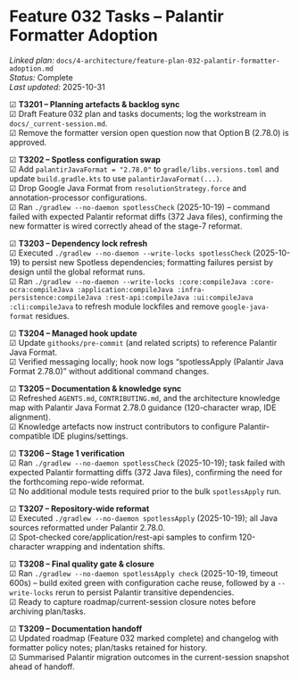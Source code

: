 # Feature 032 Tasks – Palantir Formatter Adoption

_Linked plan:_ `docs/4-architecture/feature-plan-032-palantir-formatter-adoption.md`  
_Status:_ Complete  
_Last updated:_ 2025-10-31

☑ **T3201 – Planning artefacts & backlog sync**  
  ☑ Draft Feature 032 plan and tasks documents; log the workstream in `docs/_current-session.md`.  
  ☑ Remove the formatter version open question now that Option B (2.78.0) is approved.

☑ **T3202 – Spotless configuration swap**  
  ☑ Add `palantirJavaFormat = "2.78.0"` to `gradle/libs.versions.toml` and update `build.gradle.kts` to use `palantirJavaFormat(...)`.  
  ☑ Drop Google Java Format from `resolutionStrategy.force` and annotation-processor configurations.  
  ☑ Ran `./gradlew --no-daemon spotlessCheck` (2025-10-19) – command failed with expected Palantir reformat diffs (372 Java files), confirming the new formatter is wired correctly ahead of the stage-7 reformat.

☑ **T3203 – Dependency lock refresh**  
  ☑ Executed `./gradlew --no-daemon --write-locks spotlessCheck` (2025-10-19) to persist new Spotless dependencies; formatting failures persist by design until the global reformat runs.  
  ☑ Ran `./gradlew --no-daemon --write-locks :core:compileJava :core-ocra:compileJava :application:compileJava :infra-persistence:compileJava :rest-api:compileJava :ui:compileJava :cli:compileJava` to refresh module lockfiles and remove `google-java-format` residues.

☑ **T3204 – Managed hook update**  
  ☑ Update `githooks/pre-commit` (and related scripts) to reference Palantir Java Format.  
  ☑ Verified messaging locally; hook now logs “spotlessApply (Palantir Java Format 2.78.0)” without additional command changes.

☑ **T3205 – Documentation & knowledge sync**  
  ☑ Refreshed `AGENTS.md`, `CONTRIBUTING.md`, and the architecture knowledge map with Palantir Java Format 2.78.0 guidance (120-character wrap, IDE alignment).  
  ☑ Knowledge artefacts now instruct contributors to configure Palantir-compatible IDE plugins/settings.

☑ **T3206 – Stage 1 verification**  
  ☑ Ran `./gradlew --no-daemon spotlessCheck` (2025-10-19); task failed with expected Palantir formatting diffs (372 Java files), confirming the need for the forthcoming repo-wide reformat.  
  ☑ No additional module tests required prior to the bulk `spotlessApply` run.

☑ **T3207 – Repository-wide reformat**  
  ☑ Executed `./gradlew --no-daemon spotlessApply` (2025-10-19); all Java sources reformatted under Palantir 2.78.0.  
  ☑ Spot-checked core/application/rest-api samples to confirm 120-character wrapping and indentation shifts.

☑ **T3208 – Final quality gate & closure**  
  ☑ Ran `./gradlew --no-daemon spotlessApply check` (2025-10-19, timeout 600s) – build exited green with configuration cache reuse, followed by a `--write-locks` rerun to persist Palantir transitive dependencies.  
  ☑ Ready to capture roadmap/current-session closure notes before archiving plan/tasks.

☑ **T3209 – Documentation handoff**  
  ☑ Updated roadmap (Feature 032 marked complete) and changelog with formatter policy notes; plan/tasks retained for history.  
  ☑ Summarised Palantir migration outcomes in the current-session snapshot ahead of handoff.
